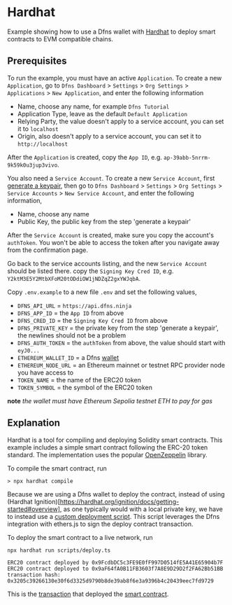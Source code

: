 # Hardhat

Example showing how to use a Dfns wallet with [Hardhat](https://hardhat.org/) to deploy smart contracts to EVM compatible chains.

## Prerequisites

To run the example, you must have an active `Application`. To create a new `Application`, go to `Dfns Dashboard` > `Settings` > `Org Settings` > `Applications` > `New Application`, and enter the following information

- Name, choose any name, for example `Dfns Tutorial`
- Application Type, leave as the default `Default Application`
- Relying Party, the value doesn't apply to a service account, you can set it to `localhost`
- Origin, also doesn't apply to a service account, you can set it to `http://localhost`

After the `Application` is created, copy the `App ID`, e.g. `ap-39abb-5nrrm-9k59k0u3jup3vivo`.

You also need a `Service Account`. To create a new `Service Account`, first [generate a keypair](https://docs.dfns.co/dfns-docs/advanced-topics/authentication/credentials/generate-a-key-pair), then go to `Dfns Dashboard` > `Settings` > `Org Settings` > `Service Accounts` > `New Service Account`, and enter the following information,

- Name, choose any name
- Public Key, the public key from the step 'generate a keypair'

After the `Service Account` is created, make sure you copy the account's `authToken`. You won't be able to access the token after you navigate away from the confirmation page.

Go back to the service accounts listing, and the new `Service Account` should be listed there. copy the `Signing Key Cred ID`, e.g. `Y2ktM3E5Y2MtbXFoM20tODdiOW1jNDZqZ2gxYWJqbA`.

Copy `.env.example` to a new file `.env` and set the following values,

- `DFNS_API_URL` = `https://api.dfns.ninja`
- `DFNS_APP_ID` = the `App ID` from above
- `DFNS_CRED_ID` = the `Signing Key Cred ID` from above
- `DFNS_PRIVATE_KEY` = the private key from the step 'generate a keypair', the newlines should not be a problem
- `DFNS_AUTH_TOKEN` = the `authToken` from above, the value should start with `eyJ0...`
- `ETHEREUM_WALLET_ID` = a Dfns [wallet](https://docs.dfns.co/dfns-docs/api-docs/beta-wallets-api-and-nfts/create-wallet)
- `ETHEREUM_NODE_URL` = an Ethereum mainnet or testnet RPC provider node you have access to
- `TOKEN_NAME` = the name of the ERC20 token
- `TOKEN_SYMBOL` = the symbol of the ERC20 token

**note** _the wallet must have Ethereum Sepolia testnet ETH to pay for gas_

## Explanation

Hardhat is a tool for compiling and deploying Solidity smart contracts. This example includes a simple smart contract following the ERC-20 token standard. The implementation uses the popular [OpenZeppelin](https://docs.openzeppelin.com/contracts/5.x/erc20) library.

To compile the smart contract, run

```shell
> npx hardhat compile
```

Because we are using a Dfns wallet to deploy the contract, instead of using (Hardhat Ignition)[https://hardhat.org/ignition/docs/getting-started#overview], as one typically would with a local private key, we have to instead use a [custom deployment script](./scripts/deploy.ts). This script leverages the Dfns integration with ethers.js to sign the deploy contract transaction.

To deploy the smart contract to a live network, run

```shell
npx hardhat run scripts/deploy.ts

ERC20 contract deployed by 0x9FcdbDC5c3FE9E0fF997D0514fE5A41E65904b7F
ERC20 contract deployed to 0x9aF64fA0B11FB3603f7A8E9D29D2f2FA62Bb51BB
transaction hash: 0x3205c39266130e30f6d3325d9790b8de39ab8f6e3a9396b4c20439eec7fd9729
```

This is the [transaction](https://sepolia.etherscan.io/tx/0x3205c39266130e30f6d3325d9790b8de39ab8f6e3a9396b4c20439eec7fd9729) that deployed the [smart contract](https://sepolia.etherscan.io/address/0x9af64fa0b11fb3603f7a8e9d29d2f2fa62bb51bb).
